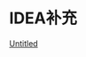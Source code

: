 # IDEA补充

[Untitled](IDEA%E8%A1%A5%E5%85%85%20668f500079b3465ba69fd6e16e200192/Untitled%20Database%2076fec27ccfa94be5ab3d023b6217b390.csv)